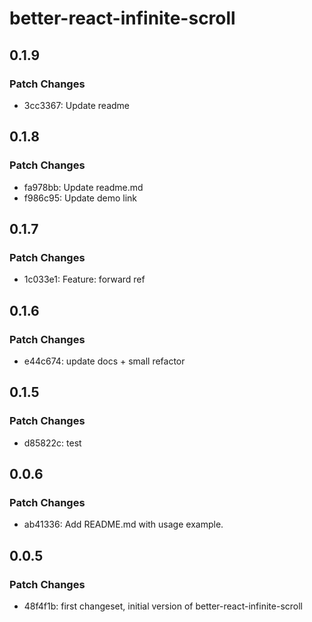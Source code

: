 # better-react-infinite-scroll

## 0.1.9

### Patch Changes

- 3cc3367: Update readme

## 0.1.8

### Patch Changes

- fa978bb: Update readme.md
- f986c95: Update demo link

## 0.1.7

### Patch Changes

- 1c033e1: Feature: forward ref

## 0.1.6

### Patch Changes

- e44c674: update docs + small refactor

## 0.1.5

### Patch Changes

- d85822c: test

## 0.0.6

### Patch Changes

- ab41336: Add README.md with usage example.

## 0.0.5

### Patch Changes

- 48f4f1b: first changeset, initial version of better-react-infinite-scroll
